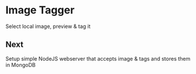 # Image Tagger
Select local image, preview & tag it

## Next
Setup simple NodeJS webserver that accepts image & tags and stores them in MongoDB  
